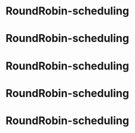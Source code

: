 # RoundRobin-scheduling
# RoundRobin-scheduling
# RoundRobin-scheduling
# RoundRobin-scheduling
# RoundRobin-scheduling
